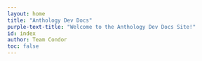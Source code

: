 ```yaml
---
layout: home
title: "Anthology Dev Docs"
purple-text-title: "Welcome to the Anthology Dev Docs Site!"
id: index
author: Team Condor
toc: false
---
```


